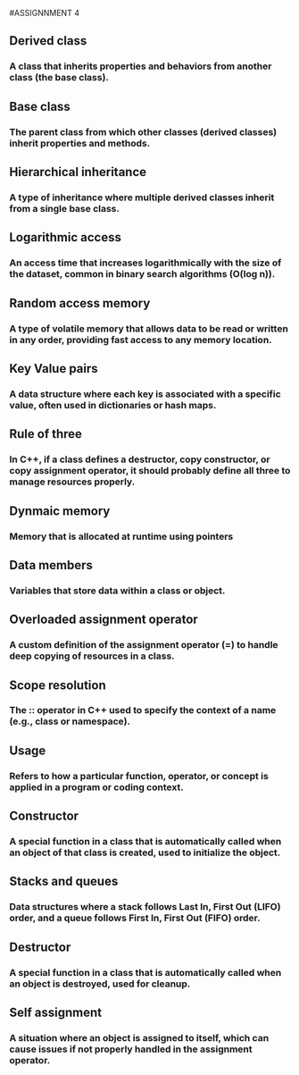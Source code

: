 #ASSIGNNMENT 4 

## Derived class
### A class that inherits properties and behaviors from another class (the base class).

## Base class
### The parent class from which other classes (derived classes) inherit properties and methods.

## Hierarchical inheritance 
### A type of inheritance where multiple derived classes inherit from a single base class.

## Logarithmic access
###  An access time that increases logarithmically with the size of the dataset, common in binary search algorithms (O(log n)).

## Random access memory
### A type of volatile memory that allows data to be read or written in any order, providing fast access to any memory location.

## Key Value pairs
### A data structure where each key is associated with a specific value, often used in dictionaries or hash maps.

## Rule of three
###  In C++, if a class defines a destructor, copy constructor, or copy assignment operator, it should probably define all three to manage resources properly.

## Dynmaic memory  
### Memory that is allocated at runtime using pointers 

## Data members
### Variables that store data within a class or object.

## Overloaded assignment operator
### A custom definition of the assignment operator (=) to handle deep copying of resources in a class.

## Scope resolution
### The :: operator in C++ used to specify the context of a name (e.g., class or namespace).

## Usage
###  Refers to how a particular function, operator, or concept is applied in a program or coding context.

## Constructor
### A special function in a class that is automatically called when an object of that class is created, used to initialize the object.

## Stacks and queues 
### Data structures where a stack follows Last In, First Out (LIFO) order, and a queue follows First In, First Out (FIFO) order. 

## Destructor
### A special function in a class that is automatically called when an object is destroyed, used for cleanup.

## Self assignment
### A situation where an object is assigned to itself, which can cause issues if not properly handled in the assignment operator.


